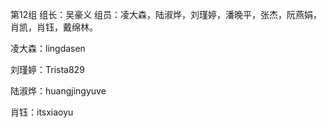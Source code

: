 第12组
组长：吴豪义
组员：凌大森，陆淑烨，刘瑾婷，潘晚平，张杰，阮燕娟，肖凯，肖钰，戴绵林。

凌大森：lingdasen

刘瑾婷：Trista829

陆淑烨：huangjingyuve

肖钰：itsxiaoyu

